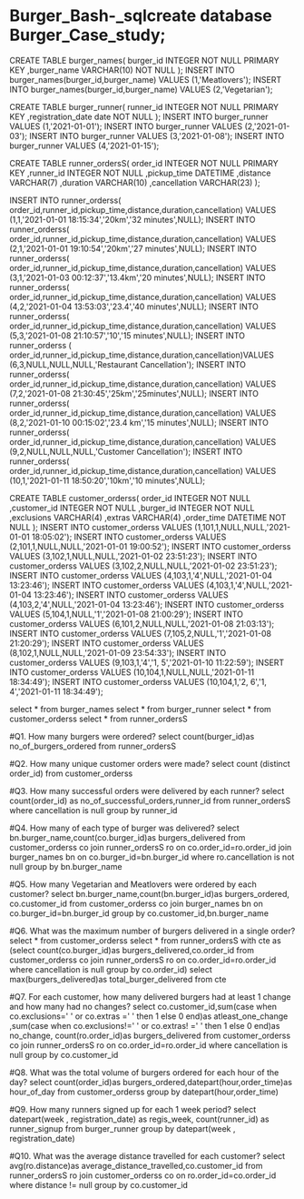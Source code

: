 # Burger_Bash-_sqlcreate database Burger_Case_study;

CREATE TABLE burger_names(
   burger_id   INTEGER  NOT NULL PRIMARY KEY 
  ,burger_name VARCHAR(10) NOT NULL
);
INSERT INTO burger_names(burger_id,burger_name) VALUES (1,'Meatlovers');
INSERT INTO burger_names(burger_id,burger_name) VALUES (2,'Vegetarian');

CREATE TABLE burger_runner(
   runner_id   INTEGER  NOT NULL PRIMARY KEY 
  ,registration_date date NOT NULL
);
INSERT INTO burger_runner VALUES (1,'2021-01-01');
INSERT INTO burger_runner VALUES (2,'2021-01-03');
INSERT INTO burger_runner VALUES (3,'2021-01-08');
INSERT INTO burger_runner VALUES (4,'2021-01-15');

CREATE TABLE runner_ordersS(
   order_id     INTEGER  NOT NULL PRIMARY KEY 
  ,runner_id    INTEGER  NOT NULL
  ,pickup_time  DATETIME
  ,distance     VARCHAR(7)
  ,duration     VARCHAR(10)
  ,cancellation VARCHAR(23)
);

INSERT INTO runner_orderss( order_id,runner_id,pickup_time,distance,duration,cancellation) VALUES (1,1,'2021-01-01 18:15:34','20km','32 minutes',NULL);
INSERT INTO runner_orderss( order_id,runner_id,pickup_time,distance,duration,cancellation) VALUES (2,1,'2021-01-01 19:10:54','20km','27 minutes',NULL);
INSERT INTO runner_orderss( order_id,runner_id,pickup_time,distance,duration,cancellation) VALUES (3,1,'2021-01-03 00:12:37','13.4km','20 minutes',NULL);
INSERT INTO runner_orderss( order_id,runner_id,pickup_time,distance,duration,cancellation) VALUES (4,2,'2021-01-04 13:53:03','23.4','40  minutes',NULL);
INSERT INTO runner_orderss( order_id,runner_id,pickup_time,distance,duration,cancellation) VALUES (5,3,'2021-01-08 21:10:57','10','15 minutes',NULL);
INSERT INTO runner_orderss ( order_id,runner_id,pickup_time,distance,duration,cancellation)VALUES (6,3,NULL,NULL,NULL,'Restaurant Cancellation');
INSERT INTO runner_orderss( order_id,runner_id,pickup_time,distance,duration,cancellation) VALUES (7,2,'2021-01-08 21:30:45','25km','25minutes',NULL);
INSERT INTO runner_orderss( order_id,runner_id,pickup_time,distance,duration,cancellation) VALUES (8,2,'2021-01-10 00:15:02','23.4 km','15 minutes',NULL);
INSERT INTO runner_orderss( order_id,runner_id,pickup_time,distance,duration,cancellation) VALUES (9,2,NULL,NULL,NULL,'Customer Cancellation');
INSERT INTO runner_orderss( order_id,runner_id,pickup_time,distance,duration,cancellation) VALUES (10,1,'2021-01-11 18:50:20','10km','10 minutes',NULL);

CREATE TABLE customer_orderss(
   order_id    INTEGER  NOT NULL 
  ,customer_id INTEGER  NOT NULL
  ,burger_id    INTEGER  NOT NULL
  ,exclusions  VARCHAR(4)
  ,extras      VARCHAR(4)
  ,order_time  DATETIME NOT NULL
);
INSERT INTO customer_orderss VALUES (1,101,1,NULL,NULL,'2021-01-01 18:05:02');
INSERT INTO customer_orderss VALUES (2,101,1,NULL,NULL,'2021-01-01 19:00:52');
INSERT INTO customer_orderss VALUES (3,102,1,NULL,NULL,'2021-01-02 23:51:23');
INSERT INTO customer_orderss VALUES (3,102,2,NULL,NULL,'2021-01-02 23:51:23');
INSERT INTO customer_orderss VALUES (4,103,1,'4',NULL,'2021-01-04 13:23:46');
INSERT INTO customer_orderss VALUES (4,103,1,'4',NULL,'2021-01-04 13:23:46');
INSERT INTO customer_orderss VALUES (4,103,2,'4',NULL,'2021-01-04 13:23:46');
INSERT INTO customer_orderss VALUES (5,104,1,NULL,'1','2021-01-08 21:00:29');
INSERT INTO customer_orderss VALUES (6,101,2,NULL,NULL,'2021-01-08 21:03:13');
INSERT INTO customer_orderss VALUES (7,105,2,NULL,'1','2021-01-08 21:20:29');
INSERT INTO customer_orderss VALUES (8,102,1,NULL,NULL,'2021-01-09 23:54:33');
INSERT INTO customer_orderss VALUES (9,103,1,'4','1, 5','2021-01-10 11:22:59');
INSERT INTO customer_orderss VALUES (10,104,1,NULL,NULL,'2021-01-11 18:34:49');
INSERT INTO customer_orderss VALUES (10,104,1,'2, 6','1, 4','2021-01-11 18:34:49');



select * from burger_names
select * from burger_runner
select * from customer_orderss
select * from runner_ordersS

#Q1. How many burgers were ordered?
select count(burger_id)as no_of_burgers_ordered from runner_ordersS


#Q2. How many unique customer orders were made?
select count (distinct  order_id) from customer_orderss

 
 #Q3. How many successful orders were delivered by each runner?
 select count(order_id) as no_of_successful_orders,runner_id from runner_ordersS
 where cancellation is  null
 group by runner_id

 #Q4. How many of each type of burger was delivered?
 select bn.burger_name,count(co.burger_id)as burgers_delivered 
 from customer_orderss co join 
 runner_ordersS ro on co.order_id=ro.order_id
 join burger_names bn
 on co.burger_id=bn.burger_id
 where ro.cancellation is not null
 group by  bn.burger_name

 #Q5. How many Vegetarian and Meatlovers were ordered by each customer?
 select bn.burger_name,count(bn.burger_id)as burgers_ordered, co.customer_id 
 from customer_orderss co join burger_names bn 
 on co.burger_id=bn.burger_id
 group by co.customer_id,bn.burger_name

 
#Q6. What was the maximum number of burgers delivered in a single order?
select * from customer_orderss
select * from runner_ordersS
with cte as
(select  count(co.burger_id)as burgers_delivered,co.order_id  from customer_orderss co 
join runner_ordersS ro 
on co.order_id=ro.order_id
where cancellation is null
group by co.order_id)
select max(burgers_delivered)as total_burger_delivered from cte


#Q7. For each customer, how many delivered burgers had at least 1 change and how many had no changes?
select co.customer_id,sum(case when co.exclusions=' ' or co.extras =' ' then 1 else 0 end)as atleast_one_change
,sum(case when co.exclusions!=' ' or co.extras! =' ' then 1 else 0 end)as no_change,
count(ro.order_id)as burgers_delivered from customer_orderss co join
runner_ordersS ro on co.order_id=ro.order_id
where cancellation is null
group by co.customer_id

#Q8. What was the total volume of burgers ordered for each hour of the day?
select count(order_id)as burgers_ordered,datepart(hour,order_time)as hour_of_day from customer_orderss
group by datepart(hour,order_time)

#Q9. How many runners signed up for each 1 week period? 
select datepart(week , registration_date) as regis_week,
       count(runner_id) as runner_signup
    from burger_runner
group by datepart(week , registration_date)

#Q10. What was the average distance travelled for each customer?
select avg(ro.distance)as average_distance_travelled,co.customer_id from runner_ordersS ro join 
customer_orderss co on ro.order_id=co.order_id
where distance != null
group by co.customer_id


